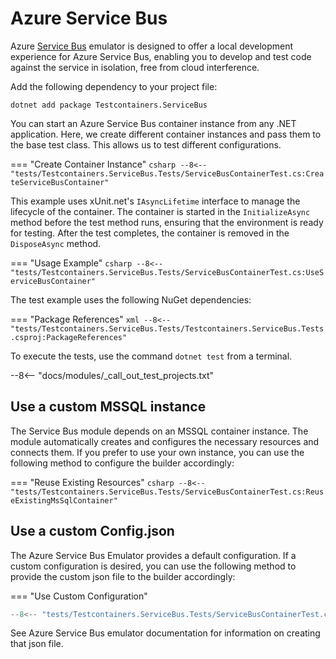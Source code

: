 # Azure Service Bus

Azure [Service Bus](https://learn.microsoft.com/en-us/azure/service-bus-messaging/overview-emulator) emulator⁠ is designed to offer a local development experience for Azure Service Bus⁠, enabling you to develop and test code against the service in isolation, free from cloud interference.

Add the following dependency to your project file:

```shell title="NuGet"
dotnet add package Testcontainers.ServiceBus
```

You can start an Azure Service Bus container instance from any .NET application. Here, we create different container instances and pass them to the base test class. This allows us to test different configurations.

=== "Create Container Instance"
    ```csharp
    --8<-- "tests/Testcontainers.ServiceBus.Tests/ServiceBusContainerTest.cs:CreateServiceBusContainer"
    ```

This example uses xUnit.net's `IAsyncLifetime` interface to manage the lifecycle of the container. The container is started in the `InitializeAsync` method before the test method runs, ensuring that the environment is ready for testing. After the test completes, the container is removed in the `DisposeAsync` method.

=== "Usage Example"
    ```csharp
    --8<-- "tests/Testcontainers.ServiceBus.Tests/ServiceBusContainerTest.cs:UseServiceBusContainer"
    ```

The test example uses the following NuGet dependencies:

=== "Package References"
    ```xml
    --8<-- "tests/Testcontainers.ServiceBus.Tests/Testcontainers.ServiceBus.Tests.csproj:PackageReferences"
    ```

To execute the tests, use the command `dotnet test` from a terminal.

--8<-- "docs/modules/_call_out_test_projects.txt"

## Use a custom MSSQL instance

The Service Bus module depends on an MSSQL container instance. The module automatically creates and configures the necessary resources and connects them. If you prefer to use your own instance, you can use the following method to configure the builder accordingly:

=== "Reuse Existing Resources"
    ```csharp
    --8<-- "tests/Testcontainers.ServiceBus.Tests/ServiceBusContainerTest.cs:ReuseExistingMsSqlContainer"
    ```

## Use a custom Config.json

The Azure Service Bus Emulator provides a default configuration. If a custom configuration is desired, you can use the following method to provide the custom json file to the builder accordingly:

=== "Use Custom Configuration"
```csharp
--8<-- "tests/Testcontainers.ServiceBus.Tests/ServiceBusContainerTest.cs:UseCustomConfiguration"
```
See Azure Service Bus emulator documentation for information on creating that json file.
